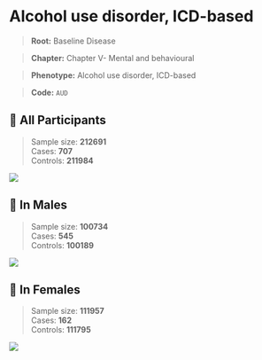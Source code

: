 # Alcohol use disorder, ICD-based

> **Root:** Baseline Disease  

> **Chapter:** Chapter V- Mental and behavioural  

> **Phenotype:** Alcohol use disorder, ICD-based  

> **Code:** `AUD`

## 🧪 All Participants  
> Sample size: **212691**  
> Cases: **707**  
> Controls: **211984**
<img src="/Disease/Figures/ALL/Baseline/AUD.png"/>
<CsvTable src="/Disease_Data/ALL/Baseline/LG_AUD.csv" label="🔍 View full results" />

## 👨 In Males  
> Sample size: **100734**  
> Cases: **545**  
> Controls: **100189**
<img src="/Disease/Figures/Male/Baseline/AUD.png"/>
<CsvTable src="/Disease_Data/Male/Baseline/LG_AUD.csv" label="🔍 View full results" />

## 👩 In Females  
> Sample size: **111957**  
> Cases: **162**  
> Controls: **111795**
<img src="/Disease/Figures/Female/Baseline/AUD.png"/>
<CsvTable src="/Disease_Data/Female/Baseline/LG_AUD.csv" label="🔍 View full results" />
